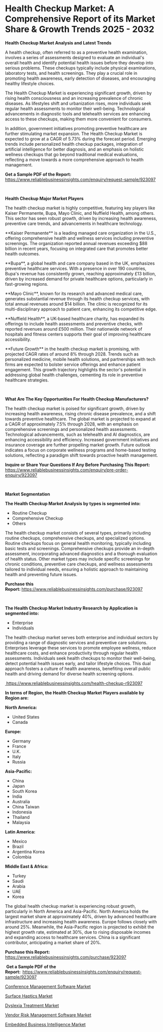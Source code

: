 <p><h1>Health Checkup Market: A Comprehensive Report of its Market Share & Growth Trends 2025 - 2032</h1></p><p><strong>Health Checkup Market Analysis and Latest Trends</strong></p>
<p><p>A health checkup, often referred to as a preventive health examination, involves a series of assessments designed to evaluate an individual's overall health and identify potential health issues before they develop into serious problems. These checkups typically include physical examinations, laboratory tests, and health screenings. They play a crucial role in promoting health awareness, early detection of diseases, and encouraging healthy lifestyle choices.</p><p>The Health Checkup Market is experiencing significant growth, driven by rising health consciousness and an increasing prevalence of chronic diseases. As lifestyles shift and urbanization rises, more individuals seek regular health assessments to monitor their well-being. Technological advancements in diagnostic tools and telehealth services are enhancing access to these checkups, making them more convenient for consumers.</p><p>In addition, government initiatives promoting preventive healthcare are further stimulating market expansion. The Health Checkup Market is expected to grow at a CAGR of 5.73% during the forecast period. Emerging trends include personalized health checkup packages, integration of artificial intelligence for better diagnosis, and an emphasis on holistic wellness checkups that go beyond traditional medical evaluations, reflecting a move towards a more comprehensive approach to health management.</p></p>
<p><strong>Get a Sample PDF of the Report:&nbsp;</strong> <a href="https://www.reliablebusinessinsights.com/enquiry/request-sample/923097?utm_campaign=113&utm_medium=2&utm_source=Github&utm_content=ia&utm_term=05032025&utm_id=health-checkup">https://www.reliablebusinessinsights.com/enquiry/request-sample/923097</a></p>
<p>&nbsp;</p>
<p><strong>Health Checkup Major Market Players</strong></p>
<p><p>The health checkup market is highly competitive, featuring key players like Kaiser Permanente, Bupa, Mayo Clinic, and Nuffield Health, among others. This sector has seen robust growth, driven by increasing health awareness, preventive care trends, and advancements in healthcare technology.</p><p>**Kaiser Permanente** is a leading managed care organization in the U.S., offering comprehensive health and wellness services including preventive screenings. The organization reported annual revenues exceeding $88 billion in recent years, focusing on integrated care that promotes better health outcomes.</p><p>**Bupa**, a global health and care company based in the UK, emphasizes preventive healthcare services. With a presence in over 190 countries, Bupa's revenue has consistently grown, reaching approximately £13 billion, driven by increased demand for private healthcare options, particularly in fast-growing regions.</p><p>**Mayo Clinic**, known for its research and advanced medical care, generates substantial revenue through its health checkup services, with total annual revenues around $14 billion. The clinic is recognized for its multi-disciplinary approach to patient care, enhancing its competitive edge.</p><p>**Nuffield Health**, a UK-based healthcare charity, has expanded its offerings to include health assessments and preventive checks, with reported revenues around £500 million. Their nationwide network of hospitals and fitness centers supports their goal of improving healthcare accessibility.</p><p>**Future Growth** in the health checkup market is promising, with projected CAGR rates of around 8% through 2028. Trends such as personalized medicine, mobile health solutions, and partnerships with tech firms are expected to bolster service offerings and enhance patient engagement. This growth trajectory highlights the sector's potential in addressing global health challenges, cementing its role in preventive healthcare strategies.</p></p>
<p>&nbsp;</p>
<p><strong>What Are The Key Opportunities For Health Checkup Manufacturers?</strong></p>
<p><p>The health checkup market is poised for significant growth, driven by increasing health awareness, rising chronic disease prevalence, and a shift towards preventive healthcare. The global market is projected to expand at a CAGR of approximately 7.5% through 2028, with an emphasis on comprehensive screenings and personalized health assessments. Technological advancements, such as telehealth and AI diagnostics, are enhancing accessibility and efficiency. Increased government initiatives and insurance coverage are further propelling market growth. Future outlook indicates a focus on corporate wellness programs and home-based testing solutions, reflecting a paradigm shift towards proactive health management.</p></p>
<p><strong>Inquire or Share Your Questions If Any Before Purchasing This Report:</strong> <a href="https://www.reliablebusinessinsights.com/enquiry/pre-order-enquiry/923097?utm_campaign=113&utm_medium=2&utm_source=Github&utm_content=ia&utm_term=05032025&utm_id=health-checkup">https://www.reliablebusinessinsights.com/enquiry/pre-order-enquiry/923097</a></p>
<p>&nbsp;</p>
<p><strong>Market Segmentation</strong></p>
<p><strong>The Health Checkup Market Analysis by types is segmented into:</strong></p>
<p><ul><li>Routine Checkup</li><li>Comprehensive Checkup</li><li>Others</li></ul></p>
<p><p>The health checkup market consists of several types, primarily including routine checkups, comprehensive checkups, and specialized options. Routine checkups focus on general health monitoring, typically including basic tests and screenings. Comprehensive checkups provide an in-depth assessment, incorporating advanced diagnostics and a thorough evaluation of health status. Other market types may include specific screenings for chronic conditions, preventive care checkups, and wellness assessments tailored to individual needs, ensuring a holistic approach to maintaining health and preventing future issues.</p></p>
<p><strong>Purchase this Report:&nbsp;</strong><a href="https://www.reliablebusinessinsights.com/purchase/923097?utm_campaign=113&utm_medium=2&utm_source=Github&utm_content=ia&utm_term=05032025&utm_id=health-checkup">https://www.reliablebusinessinsights.com/purchase/923097</a></p>
<p>&nbsp;</p>
<p><strong>The Health Checkup Market Industry Research by Application is segmented into:</strong></p>
<p><ul><li>Enterprise</li><li>Individuals</li></ul></p>
<p><p>The health checkup market serves both enterprise and individual sectors by providing a range of diagnostic services and preventive care solutions. Enterprises leverage these services to promote employee wellness, reduce healthcare costs, and enhance productivity through regular health assessments. Individuals seek health checkups to monitor their well-being, detect potential health issues early, and tailor lifestyle choices. This dual approach fosters a culture of health awareness, benefiting overall public health and driving demand for diverse health screening options.</p></p>
<p><a href="https://www.reliablebusinessinsights.com/health-checkup-r923097?utm_campaign=113&utm_medium=2&utm_source=Github&utm_content=ia&utm_term=05032025&utm_id=health-checkup">&nbsp;https://www.reliablebusinessinsights.com/health-checkup-r923097</a></p>
<p><strong>In terms of Region, the Health Checkup Market Players available by Region are:</strong></p>
<p>
    <p> <strong> North America: </strong>
        <ul>
            <li>United States</li>
            <li>Canada</li>
        </ul>
        </p> 
    <p> <strong> Europe: </strong>
        <ul>
            <li>Germany</li>
            <li>France</li>
            <li>U.K.</li>
            <li>Italy</li>
            <li>Russia</li>
        </ul>
        </p> 
    <p> <strong> Asia-Pacific: </strong>
        <ul>
            <li>China</li>
            <li>Japan</li>
            <li>South Korea</li>
            <li>India</li>
            <li>Australia</li>
            <li>China Taiwan</li>
            <li>Indonesia</li>
            <li>Thailand</li>
            <li>Malaysia</li>
        </ul>
        </p> 
    <p> <strong> Latin America: </strong>
        <ul>
            <li>Mexico</li>
            <li>Brazil</li>
            <li>Argentina Korea</li>
            <li>Colombia</li>
        </ul>
        </p> 
    <p> <strong> Middle East & Africa: </strong>
        <ul>
            <li>Turkey</li>
            <li>Saudi</li>
            <li>Arabia</li>
            <li>UAE</li>
            <li>Korea</li>
        </ul>
    </p>
    </p>
<p><p>The global health checkup market is experiencing robust growth, particularly in North America and Asia-Pacific. North America holds the largest market share at approximately 40%, driven by advanced healthcare infrastructure and increasing health awareness. Europe follows closely with around 25%. Meanwhile, the Asia-Pacific region is projected to exhibit the highest growth rate, estimated at 30%, due to rising disposable incomes and expanding access to healthcare services. China is a significant contributor, anticipating a market share of 20%.</p></p>
<p><strong>Purchase this Report: </strong><a href="https://www.reliablebusinessinsights.com/purchase/923097?utm_campaign=113&utm_medium=2&utm_source=Github&utm_content=ia&utm_term=05032025&utm_id=health-checkup">https://www.reliablebusinessinsights.com/purchase/923097</a></p>
<p>&nbsp;<strong>Get a Sample PDF of the Report:&nbsp;&nbsp;</strong><a href="https://www.reliablebusinessinsights.com/enquiry/request-sample/923097?utm_campaign=113&utm_medium=2&utm_source=Github&utm_content=ia&utm_term=05032025&utm_id=health-checkup">https://www.reliablebusinessinsights.com/enquiry/request-sample/923097</a></p>
<p><strong></strong></p>
<p><p><a href="https://github.com/nwogudimouix/Market-Research-Report-List-1/blob/main/conference-management-software-market.md?utm_campaign=113&utm_medium=2&utm_source=Github&utm_content=ia&utm_term=05032025&utm_id=health-checkup">Conference Management Software Market</a></p><p><a href="https://github.com/hervedeidadw/Market-Research-Report-List-1/blob/main/surface-haptics-market.md?utm_campaign=113&utm_medium=2&utm_source=Github&utm_content=ia&utm_term=05032025&utm_id=health-checkup">Surface Haptics Market</a></p><p><a href="https://github.com/duzcupetriv/Market-Research-Report-List-1/blob/main/dyslexia-treatment-market.md?utm_campaign=113&utm_medium=2&utm_source=Github&utm_content=ia&utm_term=05032025&utm_id=health-checkup">Dyslexia Treatment Market</a></p><p><a href="https://github.com/okornevonywx/Market-Research-Report-List-1/blob/main/vendor-risk-management-software-market.md?utm_campaign=113&utm_medium=2&utm_source=Github&utm_content=ia&utm_term=05032025&utm_id=health-checkup">Vendor Risk Management Software Market</a></p><p><a href="https://github.com/abexjeliti/Market-Research-Report-List-1/blob/main/embedded-business-intelligence-market.md?utm_campaign=113&utm_medium=2&utm_source=Github&utm_content=ia&utm_term=05032025&utm_id=health-checkup">Embedded Business Intelligence Market</a></p></p>